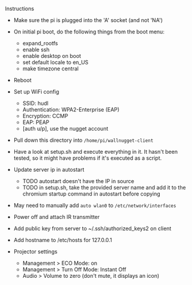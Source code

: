 Instructions

- Make sure the pi is plugged into the 'A' socket (and not 'NA')

- On initial pi boot, do the following things from the boot menu:

  - expand_rootfs
  - enable ssh
  - enable desktop on boot
  - set default locale to en_US
  - make timezone central

- Reboot

- Set up WiFi config

  - SSID: hudl
  - Authentication: WPA2-Enterprise (EAP)
  - Encryption: CCMP
  - EAP: PEAP
  - [auth u/p], use the nugget account

- Pull down this directory into `/home/pi/wallnugget-client`
- Have a look at setup.sh and execute everything in it. It hasn't been tested, so it might have problems if it's executed as a script.
- Update server ip in autostart
  - TODO autostart doesn't have the IP in source
  - TODO in setup.sh, take the provided server name and add it to the chromium startup command in autostart before copying
- May need to manually add `auto wlan0` to `/etc/network/interfaces`
- Power off and attach IR transmitter
- Add public key from server to ~/.ssh/authorized_keys2 on client
- Add hostname to /etc/hosts for 127.0.0.1

- Projector settings

  - Management > ECO Mode: on
  - Management > Turn Off Mode: Instant Off
  - Audio > Volume to zero (don't mute, it displays an icon)
